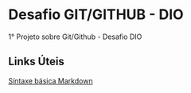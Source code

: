 # Desafio GIT/GITHUB - DIO
1° Projeto sobre Git/Github - Desafio DIO

## Links Úteis
[Síntaxe básica Markdown](https://www.markdownguide.org/getting-started/)
